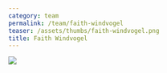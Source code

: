 ```yaml
---
category: team
permalink: /team/faith-windvogel
teaser: /assets/thumbs/faith-windvogel.png
title: Faith Windvogel
---
```


<img src="/assets/img/faith-windvogel.png" />
